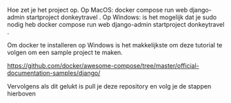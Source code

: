 Hoe zet je het project op.
Op MacOS:
docker compose run web django-admin startproject donkeytravel .
Op Windows: is het mogelijk dat je sudo nodig heb
docker compose run web django-admin startproject donkeytravel .


Om docker te installeren op Windows is het makkelijkste om deze tutorial te volgen om een sample project te maken.

https://github.com/docker/awesome-compose/tree/master/official-documentation-samples/django/

Vervolgens als dit gelukt is pull je deze repository en volg je de stappen hierboven